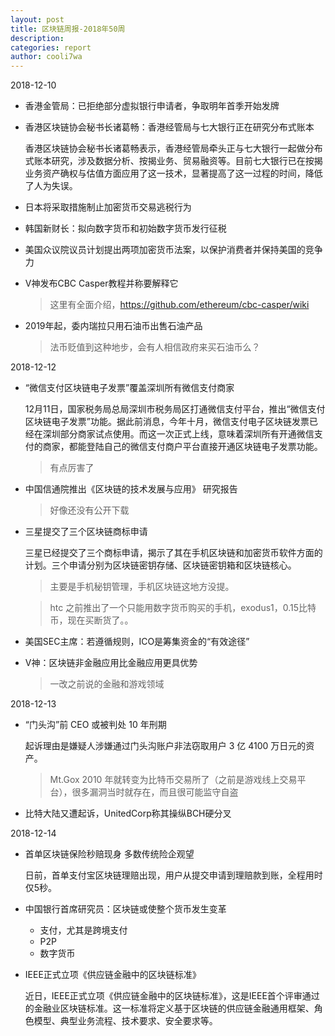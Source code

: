 ```yaml
---
layout: post
title: 区块链周报-2018年50周
description:
categories: report
author: cooli7wa
---
```

2018-12-10

  - 香港金管局：已拒绝部分虚拟银行申请者，争取明年首季开始发牌

  - 香港区块链协会秘书长诸葛畅：香港经管局与七大银行正在研究分布式账本

    香港区块链协会秘书长诸葛畅表示，香港经管局牵头正与七大银行一起做分布式账本研究，涉及数据分析、按揭业务、贸易融资等。目前七大银行已在按揭业务资产确权与估值方面应用了这一技术，显著提高了这一过程的时间，降低了人为失误。

  - 日本将采取措施制止加密货币交易逃税行为

  - 韩国新财长：拟向数字货币和初始数字货币发行征税

  - 美国众议院议员计划提出两项加密货币法案，以保护消费者并保持美国的竞争力

  - V神发布CBC Casper教程并称要解释它

    > 这里有全面介绍，https://github.com/ethereum/cbc-casper/wiki

  - 2019年起，委内瑞拉只用石油币出售石油产品

    > 法币贬值到这种地步，会有人相信政府来买石油币么？

2018-12-12

  - “微信支付区块链电子发票”覆盖深圳所有微信支付商家

    12月11日，国家税务局总局深圳市税务局区打通微信支付平台，推出“微信支付区块链电子发票”功能。据此前消息，今年十月，微信支付电子区块链发票已经在深圳部分商家试点使用。而这一次正式上线，意味着深圳所有开通微信支付的商家，都能登陆自己的微信支付商户平台直接开通区块链电子发票功能。

    > 有点厉害了

  - 中国信通院推出《区块链的技术发展与应用》 研究报告

    > 好像还没有公开下载

  - 三星提交了三个区块链商标申请

    三星已经提交了三个商标申请，揭示了其在手机区块链和加密货币软件方面的计划。三个申请分别为区块链密钥存储、区块链密钥箱和区块链核心。

    > 主要是手机秘钥管理，手机区块链这地方没提。

    > htc 之前推出了一个只能用数字货币购买的手机，exodus1，0.15比特币，现在买断货了。。

  - 美国SEC主席：若遵循规则，ICO是筹集资金的“有效途径”

  - V神：区块链非金融应用比金融应用更具优势

    > 一改之前说的金融和游戏领域

2018-12-13

  - “门头沟”前 CEO 或被判处 10 年刑期

    起诉理由是嫌疑人涉嫌通过门头沟账户非法窃取用户 3 亿 4100 万日元的资产。

    > Mt.Gox 2010 年就转变为比特币交易所了（之前是游戏线上交易平台），很多漏洞当时就存在，而且很可能监守自盗

  - 比特大陆又遭起诉，UnitedCorp称其操纵BCH硬分叉

2018-12-14

  - 首单区块链保险秒赔现身 多数传统险企观望

    日前，首单支付宝区块链理赔出现，用户从提交申请到理赔款到账，全程用时仅5秒。

  - 中国银行首席研究员：区块链或使整个货币发生变革

    - 支付，尤其是跨境支付
    - P2P
    - 数字货币

  - IEEE正式立项《供应链金融中的区块链标准》

    近日，IEEE正式立项《供应链金融中的区块链标准》，这是IEEE首个评审通过的金融业区块链标准。这一标准将定义基于区块链的供应链金融通用框架、角色模型、典型业务流程、技术要求、安全要求等。
<script type="text/javascript" src="https://cdn.mathjax.org/mathjax/latest/MathJax.js?config=default"></script>
